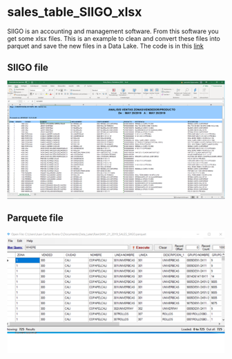 # sales_table_SIIGO_xlsx

SIIGO is an accounting and management software. From this software you get some xlsx files. This is an example to clean and convert these files into parquet and save the new files in a Data Lake. The code is in this [link](https://github.com/juancarlosriveracuadros/sales_table_SIIGO_xlsx/blob/main/Cleaning_sales_SIIGO_table_save_as_Parquet.py)

## SIIGO file
![focus](pictures/SIIGO_EXCEL.png)

## Parquete file
![focus](pictures/Parquet.png)

